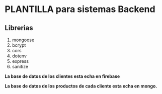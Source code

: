 # PLANTILLA para sistemas Backend

## Librerias
1. mongoose
2. bcrypt
3. cors
4. dotenv
5. express
6. sanitize

**La base de datos de los clientes esta echa en firebase**

**La base de datos de los productos de cada cliente esta echa en mongo.**